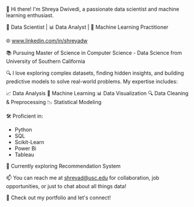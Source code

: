 👋 Hi there! I'm Shreya Dwivedi, a passionate data scientist and machine learning enthusiast.

🔬 Data Scientist | 📊 Data Analyst | 🤖 Machine Learning Practitioner

🌐 www.linkedin.com/in/shreyadw

📚 Pursuing Master of Science in Computer Science - Data Science from University of Southern California

🔍 I love exploring complex datasets, finding hidden insights, and building predictive models to solve real-world problems. My expertise includes:

📈 Data Analysis
🧠 Machine Learning
📊 Data Visualization
🔍 Data Cleaning & Preprocessing
📉 Statistical Modeling

🛠️ Proficient in:
- Python
- SQL
- Scikit-Learn
- Power Bi
- Tableau

🌱 Currently exploring Recommendation System

📫 You can reach me at shreyad@usc.edu for collaboration, job opportunities, or just to chat about all things data!

🔗 Check out my portfolio and let's connect!

